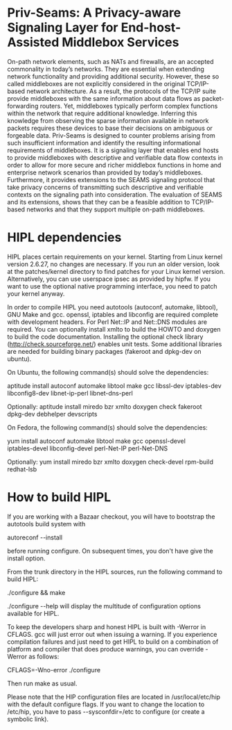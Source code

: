 Priv-Seams: A Privacy-aware Signaling Layer for End-host-Assisted Middlebox Services
=========

On-path network elements, such as NATs and firewalls, are an accepted commonality in today’s networks. They are essential when extending network functionality and providing additional security. However, these so called middleboxes are not explicitly considered in the original TCP/IP-based network architecture. As a result, the protocols of the TCP/IP suite provide middleboxes with the same information about data flows as packet-forwarding routers. Yet, middleboxes typically perform complex functions within the network that require additional knowledge. Inferring this knowledge from observing the sparse information available in network packets requires these devices to base their decisions on ambiguous or forgeable data. Priv-Seams is designed to counter problems arising from such insufficient information and identify the resulting informational requirements of middleboxes. It is a signaling layer that enables end hosts to provide middleboxes with descriptive and verifiable data flow contexts in order to allow for more secure and richer middlebox functions in home and enterprise network scenarios than provided by today’s middleboxes. Furthermore, it provides extensions to the SEAMS signaling protocol that take privacy concerns of transmitting such descriptive and verifiable contexts on the signaling path into consideration. The evaluation of SEAMS and its extensions, shows that they can be a feasible addition to TCP/IP-based networks and that they support multiple on-path middleboxes.


HIPL dependencies
=================

HIPL places certain requirements on your kernel. Starting from Linux kernel
version 2.6.27, no changes are necessary. If you run an older version, look
at the patches/kernel directory to find patches for your Linux kernel version.
Alternatively, you can use userspace ipsec as provided by hipfw. If you want
to use the optional native programming interface, you need to patch your kernel
anyway.

In order to compile HIPL you need autotools (autoconf, automake, libtool), GNU
Make and gcc. openssl, iptables and libconfig are required complete with
development headers. For Perl Net::IP and Net::DNS modules are required.
You can optionally install xmlto to
build the HOWTO and doxygen to build the code documentation. Installing the
optional check library (http://check.sourceforge.net/) enables unit tests.
Some additional libraries are needed for building binary packages (fakeroot
and dpkg-dev on ubuntu).

On Ubuntu, the following command(s) should solve the dependencies:

  aptitude install autoconf automake libtool make gcc libssl-dev iptables-dev \
                   libconfig8-dev libnet-ip-perl libnet-dns-perl

  Optionally: aptitude install miredo bzr xmlto doxygen check fakeroot \
                       dpkg-dev debhelper devscripts

On Fedora, the following command(s) should solve the dependencies:

  yum install autoconf automake libtool make gcc openssl-devel \
              iptables-devel libconfig-devel perl-Net-IP perl-Net-DNS

  Optionally: yum install miredo bzr xmlto doxygen check-devel rpm-build \
                          redhat-lsb


How to build HIPL
=================

If you are working with a Bazaar checkout, you will have to bootstrap the
autotools build system with

  autoreconf --install

before running configure. On subsequent times, you don't have give the
install option.

From the trunk directory in the HIPL sources, run the following command to
build HIPL:

  ./configure && make

./configure --help will display the multitude of configuration options
available for HIPL.

To keep the developers sharp and honest HIPL is built with -Werror in CFLAGS.
gcc will just error out when issuing a warning. If you experience compilation
failures and just need to get HIPL to build on a combination of platform and
compiler that does produce warnings, you can override -Werror as follows:

  CFLAGS=-Wno-error ./configure

Then run make as usual.

Please note that the HIP configuration files are located in
/usr/local/etc/hip with the default configure flags. If you want to
change the location to /etc/hip, you have to pass --sysconfdir=/etc to
configure (or create a symbolic link).


